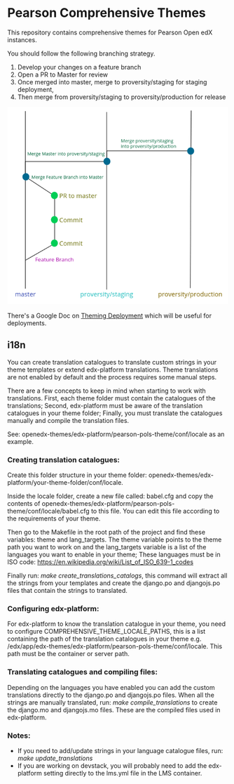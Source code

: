 # Pearson Comprehensive Themes

This repository contains comprehensive themes for Pearson Open edX instances.

You should follow the following branching strategy.

1. Develop your changes on a feature branch
2. Open a PR to Master for review
3. Once merged into master, merge to proversity/staging for staging deployment,
4. Then merge from proversity/staging to proversity/production for release

![Diagram of the branching strategy](branching-strategy.png)

There's a Google Doc on [Theming Deployment](https://docs.google.com/document/d/1x6io7-STcPpSw6ieXhJfIh9N-mhVoZdgFw5MaHFsshI/edit?usp=sharing) which will be useful for deployments.

## i18n

You can create translation catalogues to translate custom strings in your theme templates or extend edx-platform translations. Theme translations are not enabled by default and the process requires some manual steps.

There are a few concepts to keep in mind when starting to work with translations. First, each theme folder must contain the catalogues of the translations; Second, edx-platform must be aware of the translation catalogues in your theme folder; Finally, you must translate the catalogues manually and compile the translation files.

See: openedx-themes/edx-platform/pearson-pols-theme/conf/locale as an example.

### Creating translation catalogues:

Create this folder structure in your theme folder: openedx-themes/edx-platform/your-theme-folder/conf/locale.

Inside the locale folder, create a new file called: babel.cfg and copy the contents of openedx-themes/edx-platform/pearson-pols-theme/conf/locale/babel.cfg to this file. You can edit this file according to the requirements of your theme.

Then go to the Makefile in the root path of the project and find these variables: theme and
lang_targets. The theme variable points to the theme path you want to work on and the lang_targets variable is a list of the languages you want to enable in your theme; These languages must be in ISO code: https://en.wikipedia.org/wiki/List_of_ISO_639-1_codes

Finally run: *make create_translations_catalogs*, this command will extract all the strings from your templates and create the django.po and djangojs.po files that contain the strings to translated.

### Configuring edx-platform:

For edx-platform to know the translation catalogue in your theme, you need to configure COMPREHENSIVE_THEME_LOCALE_PATHS, this is a list containing the path of the translation catalogues in your theme e.g. /edx/app/edx-themes/edx-platform/pearson-pols-theme/conf/locale. This path must be the container or server path.

### Translating catalogues and compiling files:

Depending on the languages you have enabled you can add the custom translations directly to the django.po and djangojs.po files. When all the strings are manually translated, run: *make compile_translations* to create the django.mo and djangojs.mo files. These are the compiled files used in edx-platform.

### Notes:

 - If you need to add/update strings in your language catalogue files, run: *make update_translations*
 - If you are working on devstack, you will probably need to add the edx-platform setting directly to the lms.yml file in the LMS container.
